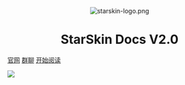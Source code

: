 <p align="center">
<img src="https://pic-img.shanrenyi.top/i/2023/03/08/19c69099-2cd2-bb70-a6c5-1332284be1b4.png" alt="starskin-logo.png" title="starskin-logo.png" />
</p>
<h1 align="center">StarSkin Docs V2.0</h1>

[官网](https://star-skin.shanrenyi.top/)
[群聊](https://url.shanrenyi.top/starskin)
[开始阅读](https://docs.starskin.eu.org/#/./docs/a-1)

![](https://pic-img.shanrenyi.top/i/2023/03/08/b2b342ef-4a6d-d111-9bde-515963195ede.gif)



